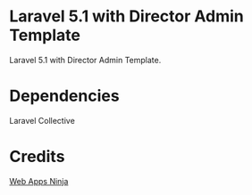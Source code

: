 # Laravel 5.1 with Director Admin Template
  
  Laravel 5.1 with Director Admin Template.
  
# Dependencies
  Laravel Collective

# Credits

  <a href="web-apps.ninja/director-free-responsive-admin-template"> Web Apps Ninja </a>
